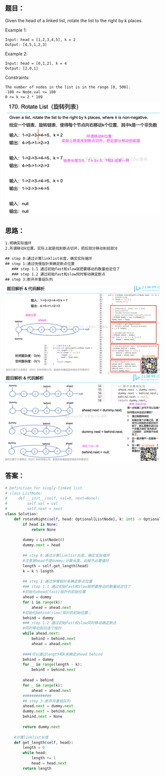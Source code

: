 ## 题目：
Given the head of a linked list, rotate the list to the right by k places.


Example 1:
```
Input: head = [1,2,3,4,5], k = 2
Output: [4,5,1,2,3]
```
Example 2:
```
Input: head = [0,1,2], k = 4
Output: [2,0,1]
```
 
Constraints:
```
The number of nodes in the list is in the range [0, 500].
-100 <= Node.val <= 100
0 <= k <= 2 * 109
```

![a](https://github.com/SSRRBB/Leetcode/blob/main/Images/201.png)

## 思路：

```
1.明确实际循环
2.所谓移动k位置，实际上就是找到断点切开，把后部分移动到前部分

## step 0:通过计算linklist长度，确实实际循环
## step 1:通过快慢指针来确定断点位置
   ### step 1.1 通过初始fast和slow就把要移动的数量给定住了
   ### step 1.2 通过初始fast和slow同时移动确定断点
## step 3:断开并重组队列

```
![a](https://github.com/SSRRBB/Leetcode/blob/main/Images/202.png)
![a](https://github.com/SSRRBB/Leetcode/blob/main/Images/203.png)


## 答案：
```python
# Definition for singly-linked list.
# class ListNode:
#     def __init__(self, val=0, next=None):
#         self.val = val
#         self.next = next
class Solution:
    def rotateRight(self, head: Optional[ListNode], k: int) -> Optional[ListNode]:
        if head is None:
            return None
        
        dummy = ListNode(0)
        dummy.next = head

        ## step 0:通过计算linklist长度，确实实际循环
        #注意是head不是dummy;计算长度，去掉不必要循环
        length = self.get_length(head)
        k = k % length

        ## step 1:通过快慢指针来确定断点位置
        ### step 1.1 通过初始fast和slow就把要移动的数量给定住了
        #初始化ahead(fast)指针的初始位置
        ahead = dummy 
        for i in range(k):
            ahead = ahead.next
        #初始化behind(slow)指针的初始位置；
        behind = dummy
        ### step 1.2 通过初始fast和slow同时移动确定断点
        #同时移动前后连个指针
        while ahead.next:
            behind = behind.next
            ahead = ahead.next
            
        ####可以通过length和k来确定ahead behind
        behind = dummy 
        for _ in range(length - k):
            behind = behind.next
  
        ahead = behind
        for _ in range(k):
            ahead = ahead.next
        #############
        ## step 3:断开并重组队列
        ahead.next = dummy.next
        dummy.next = behind.next
        behind.next = None

        return dummy.next

    #计算linklist长度
    def get_length(self, head):
        length = 0
        while head:
            length += 1
            head = head.next
        return length

        

```
